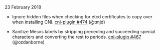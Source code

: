 23 February 2018

- Ignore hidden files when checking for etcd certificates to copy over when installing CNI. [cni-plugin #474](https://github.com/projectcalico/cni-plugin/pull/474) (@tmjd)

- Sanitize Mesos labels by stripping preceding and succeeding special characters and converting the rest to periods. [cni-plugin #467](https://github.com/projectcalico/cni-plugin/pull/467) (@ozdanborne)
